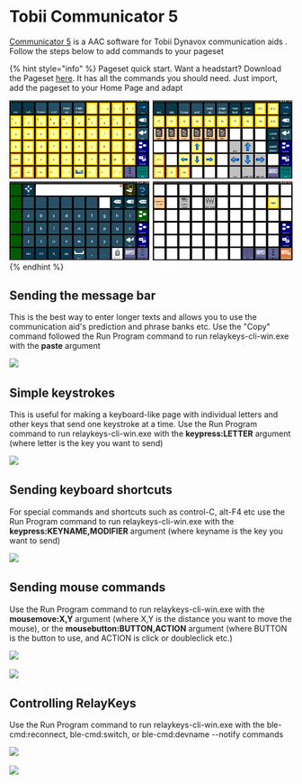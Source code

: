# Tobii Communicator 5

[Communicator 5](https://www.tobiidynavox.com/pages/communicator-5-ap) is a AAC software for Tobii Dynavox communication aids . Follow the steps below to add commands to your pageset

{% hint style="info" %}
Pageset quick start. Want a headstart? Download the Pageset [here](../../../../resources/aac-software/RelayKeys6x11.cddx). It has all the commands you should need. Just import, add the pageset to your Home Page and adapt

<img src="../../.gitbook/assets/communicator5_pageset.png" alt="" data-size="original">
{% endhint %}

## Sending the message bar

This is the best way to enter longer texts and allows you to use the communication aid's prediction and phrase banks etc. Use the "Copy" command followed the Run Program command to run relaykeys-cli-win.exe with the **paste** argument

![](../../.gitbook/assets/communicator5\_text\_paste.png)

## Simple keystrokes

This is useful for making a keyboard-like page with individual letters and other keys that send one keystroke at a time. Use the Run Program command to run relaykeys-cli-win.exe with the **keypress:LETTER** argument (where letter is the key you want to send)

![](../../.gitbook/assets/communicator5\_keypress.png)

## Sending keyboard shortcuts

For special commands and shortcuts such as control-C, alt-F4 etc use the Run Program command to run relaykeys-cli-win.exe with the **keypress:KEYNAME,MODIFIER** argument (where keyname is the key you want to send)

![](../../.gitbook/assets/communicator5\_navigation\_shortcut.png)

## Sending mouse commands

Use the Run Program command to run relaykeys-cli-win.exe with the **mousemove:X,Y** argument (where X,Y is the distance you want to move the mouse), or the **mousebutton:BUTTON,ACTION** argument (where BUTTON is the button to use, and ACTION is click or doubleclick etc.)

![](../../.gitbook/assets/communicator5\_navigation\_mousemove.png)

![](../../.gitbook/assets/communicator5\_navigation\_mousebutton.png)

## Controlling RelayKeys

Use the Run Program command to run relaykeys-cli-win.exe with the ble-cmd:reconnect, ble-cmd:switch, or ble-cmd:devname --notify commands

![](../../.gitbook/assets/communicator5\_control\_reconnect.png)

![](../../.gitbook/assets/communicator5\_control\_switchnotify.png)
